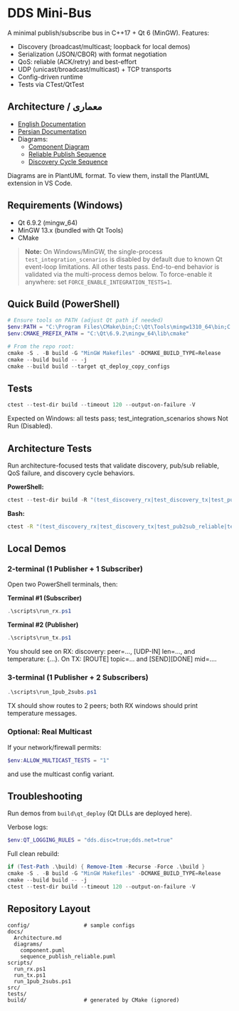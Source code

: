 # DDS Mini-Bus

A minimal publish/subscribe bus in C++17 + Qt 6 (MinGW). Features:
- Discovery (broadcast/multicast; loopback for local demos)
- Serialization (JSON/CBOR) with format negotiation
- QoS: reliable (ACK/retry) and best-effort
- UDP (unicast/broadcast/multicast) + TCP transports
- Config-driven runtime
- Tests via CTest/QtTest

## Architecture / معماری
- [English Documentation](docs/Architecture.md)
- [Persian Documentation](docs/fa/Architecture.fa.md)
- Diagrams:
  - [Component Diagram](docs/diagrams/component.puml)
  - [Reliable Publish Sequence](docs/diagrams/sequence_publish_reliable.puml)
  - [Discovery Cycle Sequence](docs/diagrams/sequence_discovery_cycle.puml)

Diagrams are in PlantUML format. To view them, install the PlantUML extension in VS Code.

## Requirements (Windows)
- Qt 6.9.2 (mingw_64)
- MinGW 13.x (bundled with Qt Tools)
- CMake

> **Note:** On Windows/MinGW, the single-process `test_integration_scenarios` is disabled by default due to known Qt event-loop limitations. All other tests pass. End-to-end behavior is validated via the multi-process demos below. To force-enable it anywhere: set `FORCE_ENABLE_INTEGRATION_TESTS=1`.

## Quick Build (PowerShell)
```powershell
# Ensure tools on PATH (adjust Qt path if needed)
$env:PATH = "C:\Program Files\CMake\bin;C:\Qt\Tools\mingw1310_64\bin;C:\Qt\6.9.2\mingw_64\bin;$env:PATH"
$env:CMAKE_PREFIX_PATH = "C:\Qt\6.9.2\mingw_64\lib\cmake"

# From the repo root:
cmake -S . -B build -G "MinGW Makefiles" -DCMAKE_BUILD_TYPE=Release
cmake --build build -- -j
cmake --build build --target qt_deploy_copy_configs
```

## Tests
```powershell
ctest --test-dir build --timeout 120 --output-on-failure -V
```
Expected on Windows: all tests pass; test_integration_scenarios shows Not Run (Disabled).

## Architecture Tests
Run architecture-focused tests that validate discovery, pub/sub reliable, QoS failure, and discovery cycle behaviors.

**PowerShell:**
```powershell
ctest --test-dir build -R "(test_discovery_rx|test_discovery_tx|test_pub2sub_reliable|test_discovery_cycle|test_qos_failure)" --output-on-failure -V
```

**Bash:**
```bash
ctest -R "(test_discovery_rx|test_discovery_tx|test_pub2sub_reliable|test_discovery_cycle|test_qos_failure)" -V
```

## Local Demos

### 2-terminal (1 Publisher + 1 Subscriber)
Open two PowerShell terminals, then:

**Terminal #1 (Subscriber)**
```powershell
.\scripts\run_rx.ps1
```

**Terminal #2 (Publisher)**
```powershell
.\scripts\run_tx.ps1
```

You should see on RX: discovery: peer=..., [UDP-IN] len=..., and temperature: {...}.
On TX: [ROUTE] topic=... and [SEND][DONE] mid=....

### 3-terminal (1 Publisher + 2 Subscribers)
```powershell
.\scripts\run_1pub_2subs.ps1
```
TX should show routes to 2 peers; both RX windows should print temperature messages.

### Optional: Real Multicast
If your network/firewall permits:
```powershell
$env:ALLOW_MULTICAST_TESTS = "1"
```
and use the multicast config variant.

## Troubleshooting

Run demos from `build\qt_deploy` (Qt DLLs are deployed here).

Verbose logs:
```powershell
$env:QT_LOGGING_RULES = "dds.disc=true;dds.net=true"
```

Full clean rebuild:
```powershell
if (Test-Path .\build) { Remove-Item -Recurse -Force .\build }
cmake -S . -B build -G "MinGW Makefiles" -DCMAKE_BUILD_TYPE=Release
cmake --build build -- -j
ctest --test-dir build --timeout 120 --output-on-failure -V
```

## Repository Layout
```
config/                 # sample configs
docs/
  Architecture.md
  diagrams/
    component.puml
    sequence_publish_reliable.puml
scripts/
  run_rx.ps1
  run_tx.ps1
  run_1pub_2subs.ps1
src/
tests/
build/                  # generated by CMake (ignored)
